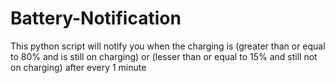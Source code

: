 # Battery-Notification
This python script will notify you when the charging is (greater than or equal to 80% and is still on charging) or (lesser than or equal to 15% and still not on charging) after every 1 minute 
